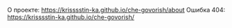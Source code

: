 
О проекте: https://krisssstin-ka.github.io/che-govorish/about
Ошибка 404: https://krisssstin-ka.github.io/che-govorish/
